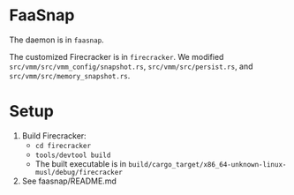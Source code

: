 # FaaSnap
The daemon is in `faasnap`. 

The customized Firecracker is in `firecracker`. We modified `src/vmm/src/vmm_config/snapshot.rs`, `src/vmm/src/persist.rs`, and `src/vmm/src/memory_snapshot.rs`.

# Setup
1. Build Firecracker:
    - `cd firecracker`
    - `tools/devtool build`
    - The built executable is in `build/cargo_target/x86_64-unknown-linux-musl/debug/firecracker`
2. See faasnap/README.md
